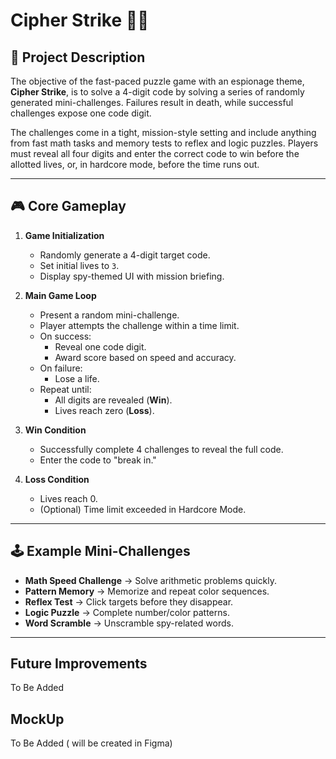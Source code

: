 # Cipher Strike 🎯🔐

## 📜 Project Description

The objective of the fast-paced puzzle game with an espionage theme, **Cipher Strike**, is to solve a 4-digit code by solving a series of randomly generated mini-challenges. Failures result in death, while successful challenges expose one code digit.

The challenges come in a tight, mission-style setting and include anything from fast math tasks and memory tests to reflex and logic puzzles. Players must reveal all four digits and enter the correct code to win before the allotted lives, or, in hardcore mode, before the time runs out.

---

## 🎮 Core Gameplay

1. **Game Initialization**

   - Randomly generate a 4-digit target code.
   - Set initial lives to `3`.
   - Display spy-themed UI with mission briefing.

2. **Main Game Loop**

   - Present a random mini-challenge.
   - Player attempts the challenge within a time limit.
   - On success:
     - Reveal one code digit.
     - Award score based on speed and accuracy.
   - On failure:
     - Lose a life.
   - Repeat until:
     - All digits are revealed (**Win**).
     - Lives reach zero (**Loss**).

3. **Win Condition**

   - Successfully complete 4 challenges to reveal the full code.
   - Enter the code to "break in."

4. **Loss Condition**
   - Lives reach 0.
   - (Optional) Time limit exceeded in Hardcore Mode.

---

## 🕹️ Example Mini-Challenges

- **Math Speed Challenge** → Solve arithmetic problems quickly.
- **Pattern Memory** → Memorize and repeat color sequences.
- **Reflex Test** → Click targets before they disappear.
- **Logic Puzzle** → Complete number/color patterns.
- **Word Scramble** → Unscramble spy-related words.

---

## Future Improvements

To Be Added

## MockUp

To Be Added ( will be created in Figma)

